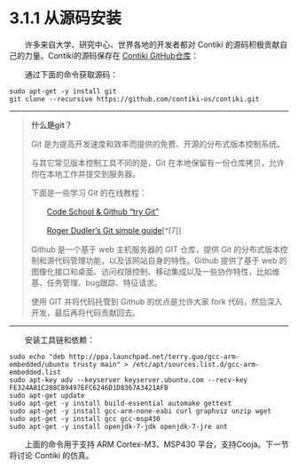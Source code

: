 # 3.1.1 从源码安装

　　许多来自大学、研究中心、世界各地的开发者都对 Contiki 的源码积极贡献自己的力量。Contiki的源码保存在 [Contiki GitHub仓库](https://github.com/contiki-os/contiki)：

　　通过下面的命令获取源码：
```
sudo apt-get -y install git
git clone --recursive https://github.com/contiki-os/contiki.git
```
---
> **什么是git？**
> 
> Git 是为提高开发速度和效率而提供的免费、开源的分布式版本控制系统。
> 
> 与其它常见版本控制工具不同的是，Git 在本地保留有一份仓库拷贝，允许你在本地工作并提交到服务器。
> 
> 下面是一些学习 Git 的在线教程：
> 
> 　　[Code School & Github “try Git”](https://try.github.io/levels/1/challenges/1)
> 
> 　　[Roger Dudler’s Git simple guide](http://rogerdudler.github.io/git-guide/)[^[7]]
> 
> Github 是一个基于 web 主机服务器的 GIT 仓库，提供 Git 的分布式版本控制和源代码管理功能，以及该网站自身的特性。Github 提供了基于 web 的图像化接口和桌面、访问权限控制、移动集成以及一些协作特性，比如维基、任务管理、bug跟踪、特征请求。
> 
> 使用 GIT 并将代码托管到 Github 的优点是允许大家 fork 代码，然后深入开发，最后再将代码贡献回去。

---
　　安装工具链和依赖：
```
sudo echo "deb http://ppa.launchpad.net/terry.guo/gcc-arm-embedded/ubuntu trusty main" > /etc/apt/sources.list.d/gcc-arm-embedded.list
sudo apt-key adv --keyserver keyserver.ubuntu.com --recv-key FE324A81C208C89497EFC6246D1D8367A3421AFB
sudo apt-get update
sudo apt-get -y install build-essential automake gettext
sudo apt-get -y install gcc-arm-none-eabi curl graphviz unzip wget
sudo apt-get -y install gcc gcc-msp430
sudo apt-get -y install openjdk-7-jdk openjdk-7-jre ant
```
　　上面的命令用于支持 ARM Cortex-M3、MSP430 平台，支持Cooja。下一节将讨论 Contiki 的仿真。
